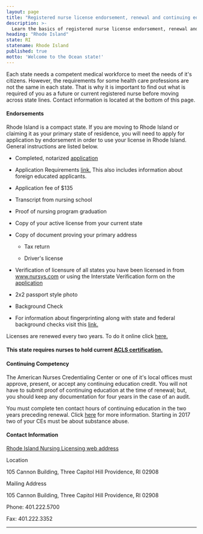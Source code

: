 ```yaml
---
layout: page
title: "Registered nurse license endorsement, renewal and continuing education in Rhode Island | ACLS Training Center"
description: >-
  Learn the basics of registered nurse license endorsement, renewal and continuing education in Rhode Island.
heading: "Rhode Island"
state: RI
statename: Rhode Island
published: true
motto: 'Welcome to the Ocean state!'
---
```


Each state needs a competent medical workforce to meet the needs of it's citizens. However, the requirements for some health care professions are not the same in each state. That is why it is important to find out what is required of you as a future or current registered nurse before moving across state lines. Contact information is located at the bottom of this page.

#### Endorsements

Rhode Island is a compact state. If you are moving to Rhode Island or claiming it as your primary state of residence, you will need to apply for application by endorsement in order to use your license in Rhode Island. General instructions are listed below.

*   Completed, notarized [application](https://healthri.mylicense.com/)
    
*   Application Requirements [link.](http://health.ri.gov/publications/requirements/NursingApplicationRequirements.pdf) This also includes information about foreign educated applicants.
    
*   Application fee of $135
    
*   Transcript from nursing school
    
*   Proof of nursing program graduation
    
*   Copy of your active license from your current state
    
*   Copy of document proving your primary address
    
    *   Tax return
        
    *   Driver's license
        
*   Verification of licensure of all states you have been licensed in from www.nursys.com or using the Interstate Verification form on the [application](http://www.health.ri.gov/forms/NurseVerificationForm.pdf)
    
*   2x2 passport style photo
    
*   Background Check
    
*   For information about fingerprinting along with state and federal background checks visit this [link.](http://www.riag.state.ri.us/homeboxes/BackgroundChecks.php )
    

Licenses are renewed every two years. To do it online click [here.](https://healthri.mylicense.com/)

#### This state requires nurses to hold current [ACLS certification.](https://www.acls.net/rhode-island-acls-pals-bls.htm)

#### Continuing Competency

The American Nurses Credentialing Center or one of it's local offices must approve, present, or accept any continuing education credit. You will not have to submit proof of continuing education at the time of renewal; but, you should keep any documentation for four years in the case of an audit.

You must complete ten contact hours of continuing education in the two years preceding renewal. Click [here](http://www.health.ri.gov/for/nurses/index.php) for more information. Starting in 2017 two of your CEs must be about substance abuse.

#### Contact Information

[Rhode Island Nursing Licensing web address](http://health.ri.gov/licenses/detail.php?id=231)

Location

105 Cannon Building, Three Capitol Hill
Providence, RI 02908

Mailing Address

105 Cannon Building, Three Capitol Hill
Providence, RI 02908

Phone: 401.222.5700

Fax: 401.222.3352

* * *